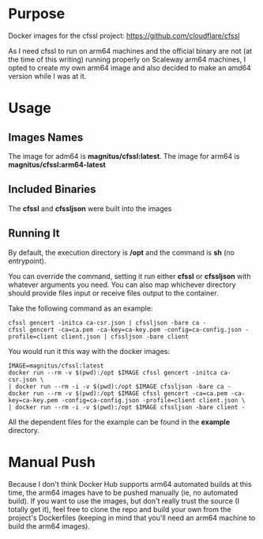 # Purpose

Docker images for the cfssl project: https://github.com/cloudflare/cfssl

As I need cfssl to run on arm64 machines and the official binary are not (at the time of this writing) running properly on Scaleway arm64 machines, I opted to create my own arm64 image and also decided to make an amd64 version while I was at it.

# Usage

## Images Names

The image for adm64 is **magnitus/cfssl:latest**. The image for arm64 is **magnitus/cfssl:arm64-latest**

## Included Binaries

The **cfssl** and **cfssljson** were built into the images

## Running It

By default, the execution directory is **/opt** and the command is **sh** (no entrypoint).

You can override the command, setting it run either **cfssl** or **cfssljson** with whatever arguments you need. You can also map whichever directory should provide files input or receive files output to the container.

Take the following command as an example:

```
cfssl gencert -initca ca-csr.json | cfssljson -bare ca -
cfssl gencert -ca=ca.pem -ca-key=ca-key.pem -config=ca-config.json -profile=client client.json | cfssljson -bare client
```

You would run it this way with the docker images:

```
IMAGE=magnitus/cfssl:latest
docker run --rm -v $(pwd):/opt $IMAGE cfssl gencert -initca ca-csr.json \
| docker run --rm -i -v $(pwd):/opt $IMAGE cfssljson -bare ca -
docker run --rm -v $(pwd):/opt $IMAGE cfssl gencert -ca=ca.pem -ca-key=ca-key.pem -config=ca-config.json -profile=client client.json \
| docker run --rm -i -v $(pwd):/opt $IMAGE cfssljson -bare client -
```

All the dependent files for the example can be found in the **example** directory.

# Manual Push

Because I don't think Docker Hub supports arm64 automated builds at this time, the arm64 images have to be pushed manually (ie, no automated build). If you want to use the images, but don't really trust the source (I totally get it), feel free to clone the repo and build your own from the project's Dockerfiles (keeping in mind that you'll need an arm64 machine to build the arm64 images).